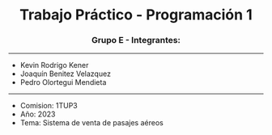 <h1 align="center">Trabajo Práctico - Programación 1</h1> 
<h3 align="center">Grupo E - Integrantes:</h3>

<hr>

- Kevin Rodrigo Kener
- Joaquín Benitez Velazquez
- Pedro Olortegui Mendieta
<hr>

- Comision: 1TUP3
- Año: 2023
- Tema: Sistema de venta de pasajes aéreos
